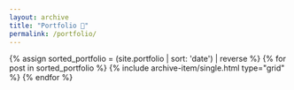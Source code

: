 ```yaml
---
layout: archive
title: "Portfolio 💼"
permalink: /portfolio/
---
```


<div class="grid__wrapper">
	{% assign sorted_portfolio = (site.portfolio | sort: 'date') | reverse %}
    {% for post in sorted_portfolio %}
        {% include archive-item/single.html type="grid" %}
    {% endfor %}
</div>